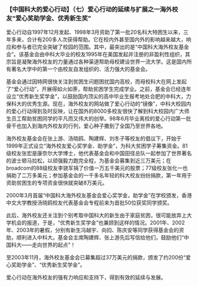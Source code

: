 ### 【中国科大的爱心行动】（七）爱心行动的延续与扩展之一海外校友“爱心奖助学金、优秀新生奖”

爱心行动自1997年12月发起、1998年3月资助了第一批20名科大特困生以来，三年多来，合计有200多人次获得帮助。它在校内外甚至国内外的影响越来越大，响应和参与者已完全突破了校园的范围。其中，最突出的是“中国科大海外校友基金会”。该基金会由中科大毕业的校友1995年在美国发起并注册的非盈利性组织，其宗旨是凝聚海外校友的力量通过各种渠道帮助母校建设世界一流大学。这是国内所有著名大学中的第一个由校友自发组织的、活力强大的基金会。

基金会通过因特网很快关注到贫困生问题困扰国内高校，而母校科大在网上发起了“爱心行动”，开展得如火如荼，帮助贫困学生完成学业。之前，基金会已经连年设立“优秀新生奖学金”，以鼓励国内顶尖的高中毕业生报考地处合肥的中科大，力保科大的优秀生源。现在，海外校友的网站做了爱心行动的“镜像”，中科大校园内的爱心行动得到及时反映，让在国外的8000多校友很快了解到科大校园内广大师生员工帮助贫困同学的平凡而又伟大的创举。98年6月毕业离校的爱心行动第一批骨干也加入到海内外校友的行列，爱心种子撒到了全国乃至世界各地。

海外校友基金会在张上游、汤晓鸥、陶建辉、刘冬子等校友的倡议下，开始于1999年正式设立“海外校友爱心奖学金、助学金”，为科大贫困学子筹集资金。81级校友张宏是康奈尔大学博士，他代表基金会和中国田径总队一起参加了世界著名的波士顿马拉松，以顽强毅力跑完全程，为基金会募集到近三万美元；在broadcom的88级校友李骁军捐了价值一万五千美元的股票；77级校友张化一也捐助了二万多美元；参加基金会的一千多名年轻的科大校友纷纷捐款，第一年用于资助贫困生的专项资金很快就突破8万美元。

2000年3月首届“中国科大海外校友基金会爱心奖学金，助学金”在学校颁发，香港中文大学教授汤晓鸥校友代表基金会专程前来为首批50位获奖同学颁奖。

此后，海外校友还关注到个别考取中国科大的新生由于家庭贫困，很可能放弃上大学机会的报道，于是，“优秀新生奖学金”也兼顾到这样的情况。2001年、2002年、2003年的暑假，分别有新生冯越宇、向钧、陈庆安等同学获得基金会的资助，顺利进入中科大。基金会主席陶建辉、张上游先后写信给他们，鼓励他们“中国科大——走向世界的起点”！

至2003年11月，海外校友基金会已募集超过37万美元的捐款，颁发了约200份“爱心奖助学金”、“优秀新生奖学金”。

爱心行动在海外校友的强有力响应和支持下，得到有效的延续与发展。
